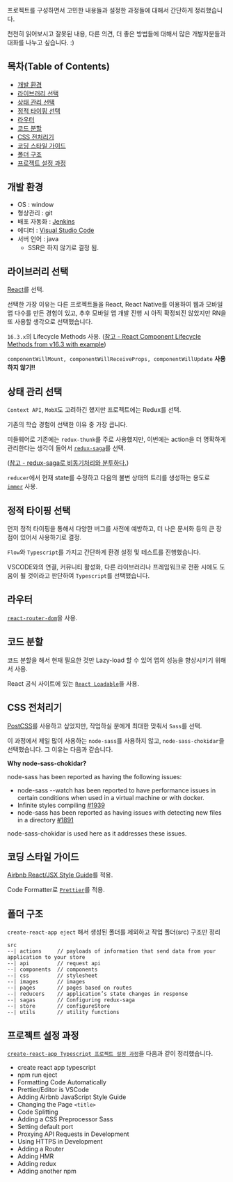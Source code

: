 프로젝트를 구성하면서 고민한 내용들과 설정한 과정들에 대해서 간단하게 정리했습니다.

천천히 읽어보시고 잘못된 내용, 다른 의견, 더 좋은 방법들에 대해서 많은 개발자분들과 대화를 나누고 싶습니다. :)

## 목차(Table of Contents)

- [개발 환경](#개발-환경)
- [라이브러리 선택](#라이브러리-선택)
- [상태 관리 선택](#상태-관리-선택)
- [정적 타이핑 선택](#정적-타이핑-선택)
- [라우터](#라우터)
- [코드 분할](#코드-분할)
- [CSS 전처리기](#CSS-전처리기)
- [코딩 스타일 가이드](#코딩-스타일-가이드)
- [폴더 구조](#폴더-구조)
- [프로젝트 설정 과정](#프로젝트-설정-과정)

## 개발 환경

* OS : window
* 형상관리 : git
* 배포 자동화 : [Jenkins](https://jenkins.io/)
* 에디터 : [Visual Studio Code](https://code.visualstudio.com/)
* 서버 언어 : java
  * SSR은 하지 않기로 결정 됨.

## 라이브러리 선택

[React](https://reactjs.org/)를 선택.

선택한 가장 이유는 다른 프로젝트들을 React, React Native를 이용하여 웹과 모바일앱 다수를 만든 경험이 있고, 추후 모바일 앱 개발 진행 시 아직 확정되진 않았지만 RN을 또 사용할 생각으로 선택했습니다.

`16.3.x`의 Lifecycle Methods 사용. ([참고 - React Component Lifecycle Methods from v16.3 with example](http://javasampleapproach.com/frontend/react/react-component-lifecycle-methods-from-v16-3-react-lifecycle-example))

`componentWillMount, componentWillReceiveProps, componentWillUpdate` **사용하지 않기!!**

## 상태 관리 선택

`Context API`, `MobX`도 고려하긴 했지만 프로젝트에는 Redux를 선택.

기존의 학습 경험이 선택한 이유 중 가장 큽니다.

미들웨어로 기존에는 `redux-thunk`를 주로 사용했지만, 이번에는 action을 더 명확하게 관리한다는 생각이 들어서 [`redux-saga`](https://github.com/redux-saga/redux-saga)를 선택.

([참고 - redux-saga로 비동기처리와 분투하다.](https://github.com/reactkr/learn-react-in-korean/blob/master/translated/deal-with-async-process-by-redux-saga.md))

`reducer`에서 현재 state를 수정하고 다음의 불변 상태의 트리를 생성하는 용도로 [`immer`](https://github.com/mweststrate/immer) 사용.

## 정적 타이핑 선택

먼저 정적 타이핑을 통해서 다양한 버그를 사전에 예방하고, 더 나은 문서화 등의 큰 장점이 있어서 사용하기로 결정.

`Flow`와 `Typescript`를 가지고 간단하게 환경 설정 및 테스트를 진행했습니다.

VSCODE와의 연결, 커뮤니티 활성화, 다른 라이브러리나 프레임워크로 전환 시에도 도움이 될 것이라고 판단하여 `Typescript`를 선택했습니다.

## 라우터

[`react-router-dom`](https://github.com/ReactTraining/react-router/tree/master/packages/react-router-dom)을 사용.

## 코드 분할

코드 분할을 해서 현재 필요한 것만 Lazy-load 할 수 있어 앱의 성능을 향상시키기 위해서 사용.

React 공식 사이트에 있는 [`React Loadable`](https://reactjs.org/docs/code-splitting.html#react-loadable)을 사용.

## CSS 전처리기

[PostCSS](https://github.com/postcss/postcss)를 사용하고 싶었지만, 작업하실 분에게 최대한 맞춰서 `Sass`를 선택.

이 과정에서 제일 많이 사용하는 `node-sass`를 사용하지 않고, `node-sass-chokidar`을 선택했습니다. 그 이유는 다음과 같습니다.

**Why node-sass-chokidar?**

node-sass has been reported as having the following issues:

* node-sass --watch has been reported to have performance issues in certain conditions when used in a virtual machine or with docker.
* Infinite styles compiling [#1939](https://github.com/facebookincubator/create-react-app/issues/1939)
* node-sass has been reported as having issues with detecting new files in a directory [#1891](https://github.com/sass/node-sass/issues/1891)

node-sass-chokidar is used here as it addresses these issues.

## 코딩 스타일 가이드

[Airbnb React/JSX Style Guide](https://github.com/airbnb/javascript/tree/master/react)를 적용.

Code Formatter로 [`Prettier`](https://github.com/prettier/prettier)를 적용.

## 폴더 구조

`create-react-app eject` 해서 생성된 폴더를 제외하고 작업 폴더(src) 구조만 정리

```
src
--| actions     // payloads of information that send data from your application to your store
--| api         // request api
--| components  // components
--| css         // stylesheet
--| images      // images
--| pages       // pages based on routes
--| reducers    // application’s state changes in response
--| sagas       // Configuring redux-saga
--| store       // configureStore
--| utils       // utility functions

```

## 프로젝트 설정 과정

[`create-react-app Typescript 프로젝트 설정 과정`](./README.SetupProcess.md)을 다음과 같이 정리했습니다.

* create react app typescript
* npm run eject
* Formatting Code Automatically
* Prettier/Editor is VSCode
* Adding Airbnb JavaScript Style Guide
* Changing the Page `<title>`
* Code Splitting
* Adding a CSS Preprocessor Sass
* Setting default port
* Proxying API Requests in Development
* Using HTTPS in Development
* Adding a Router
* Adding HMR
* Adding redux
* Adding another npm